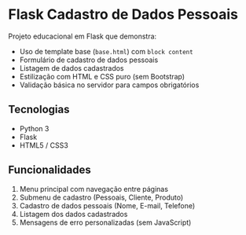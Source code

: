 # Flask Cadastro de Dados Pessoais

Projeto educacional em Flask que demonstra:

- Uso de template base (`base.html`) com `block content`
- Formulário de cadastro de dados pessoais
- Listagem de dados cadastrados
- Estilização com HTML e CSS puro (sem Bootstrap)
- Validação básica no servidor para campos obrigatórios

## Tecnologias

- Python 3
- Flask
- HTML5 / CSS3

## Funcionalidades

1. Menu principal com navegação entre páginas
2. Submenu de cadastro (Pessoais, Cliente, Produto)
3. Cadastro de dados pessoais (Nome, E-mail, Telefone)
4. Listagem dos dados cadastrados
5. Mensagens de erro personalizadas (sem JavaScript)



